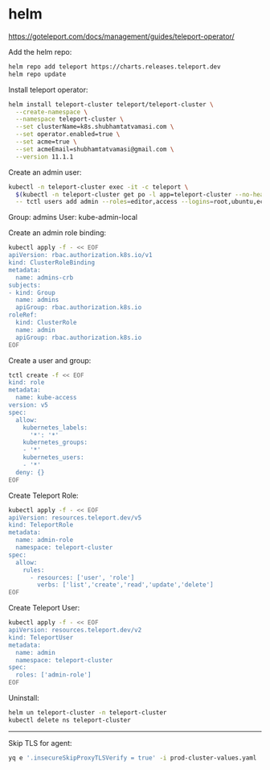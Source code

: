 # helm

https://goteleport.com/docs/management/guides/teleport-operator/

Add the helm repo:
```bash
helm repo add teleport https://charts.releases.teleport.dev
helm repo update
```

Install teleport operator:
```bash
helm install teleport-cluster teleport/teleport-cluster \
  --create-namespace \
  --namespace teleport-cluster \
  --set clusterName=k8s.shubhamtatvamasi.com \
  --set operator.enabled=true \
  --set acme=true \
  --set acmeEmail=shubhamtatvamasi@gmail.com \
  --version 11.1.1
```

Create an admin user:
```bash
kubectl -n teleport-cluster exec -it -c teleport \
  $(kubectl -n teleport-cluster get po -l app=teleport-cluster --no-headers | awk '{print $1}') \
  -- tctl users add admin --roles=editor,access --logins=root,ubuntu,ec2-user
```

Group: admins
User: kube-admin-local

Create an admin role binding:
```bash
kubectl apply -f - << EOF
apiVersion: rbac.authorization.k8s.io/v1
kind: ClusterRoleBinding
metadata:
  name: admins-crb
subjects:
- kind: Group
  name: admins
  apiGroup: rbac.authorization.k8s.io
roleRef:
  kind: ClusterRole
  name: admin
  apiGroup: rbac.authorization.k8s.io
EOF
```

Create a user and group:
```bash
tctl create -f << EOF
kind: role
metadata:
  name: kube-access
version: v5
spec:
  allow:
    kubernetes_labels:
      '*': '*'
    kubernetes_groups:
    - '*'
    kubernetes_users:
    - '*'
  deny: {}
EOF
```

Create Teleport Role:
```bash
kubectl apply -f - << EOF
apiVersion: resources.teleport.dev/v5
kind: TeleportRole
metadata:
  name: admin-role
  namespace: teleport-cluster
spec:
  allow:
    rules:
      - resources: ['user', 'role']
        verbs: ['list','create','read','update','delete']
EOF
```

Create Teleport User:
```bash
kubectl apply -f - << EOF
apiVersion: resources.teleport.dev/v2
kind: TeleportUser
metadata:
  name: admin
  namespace: teleport-cluster
spec:
  roles: ['admin-role']
EOF
```

Uninstall:
```bash
helm un teleport-cluster -n teleport-cluster
kubectl delete ns teleport-cluster
```


---

Skip TLS for agent:
```bash
yq e '.insecureSkipProxyTLSVerify = true' -i prod-cluster-values.yaml
```
